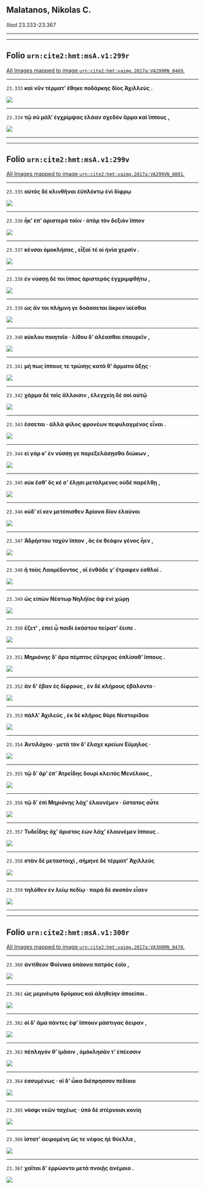 

## Malatanos, Nikolas C.

*Iliad* 23.333-23.367

---

---

## **Folio `urn:cite2:hmt:msA.v1:299r`**



[All Images mapped to image `urn:cite2:hmt:vaimg.2017a:VA299RN_0469`.](http://www.homermultitext.org/ict2/index.html?urn=urn:cite2:hmt:vaimg.2017a:VA299RN_0469@0.2071,0.6615,0.4455,0.02407&urn=urn:cite2:hmt:vaimg.2017a:VA299RN_0469@0.2058,0.6819,0.4545,0.03098)

---- 

 `23.333`  **καὶ νῦν τέρματʼ ἔθηκε ποδάρκης δῖος Ἀχιλλεύς .** 

 <a href="http://www.homermultitext.org/ict2/index.html?urn=urn:cite2:hmt:vaimg.2017a:VA299RN_0469@0.2071,0.6615,0.4455,0.02407"><img src="http://beta.hpcc.uh.edu/scs/image/500/500/urn:cite2:hmt:vaimg.2017a:VA299RN_0469@0.2071,0.6615,0.4455,0.02407"/></a> 

---- 

 `23.334`  **τῷ σὺ μάλʼ ἐγχρίμψας ἐλάαν σχεδὸν ἅρμα καὶ ἵππους ,** 

 <a href="http://www.homermultitext.org/ict2/index.html?urn=urn:cite2:hmt:vaimg.2017a:VA299RN_0469@0.2058,0.6819,0.4545,0.03098"><img src="http://beta.hpcc.uh.edu/scs/image/500/500/urn:cite2:hmt:vaimg.2017a:VA299RN_0469@0.2058,0.6819,0.4545,0.03098"/></a> 

---

---

## **Folio `urn:cite2:hmt:msA.v1:299v`**



[All Images mapped to image `urn:cite2:hmt:vaimg.2017a:VA299VN_0801`.](http://www.homermultitext.org/ict2/index.html?urn=urn:cite2:hmt:vaimg.2017a:VA299VN_0801@0.4842,0.2447,0.3751,0.02102&urn=urn:cite2:hmt:vaimg.2017a:VA299VN_0801@0.4851,0.2665,0.3651,0.02448&urn=urn:cite2:hmt:vaimg.2017a:VA299VN_0801@0.4854,0.2871,0.3791,0.02296&urn=urn:cite2:hmt:vaimg.2017a:VA299VN_0801@0.4834,0.3065,0.3856,0.02199&urn=urn:cite2:hmt:vaimg.2017a:VA299VN_0801@0.4834,0.3259,0.3920,0.02254&urn=urn:cite2:hmt:vaimg.2017a:VA299VN_0801@0.4853,0.3461,0.3926,0.02172&urn=urn:cite2:hmt:vaimg.2017a:VA299VN_0801@0.4875,0.3645,0.4230,0.02559&urn=urn:cite2:hmt:vaimg.2017a:VA299VN_0801@0.4805,0.3823,0.4013,0.02725&urn=urn:cite2:hmt:vaimg.2017a:VA299VN_0801@0.4871,0.4033,0.4156,0.02199&urn=urn:cite2:hmt:vaimg.2017a:VA299VN_0801@0.4882,0.4217,0.4099,0.02420&urn=urn:cite2:hmt:vaimg.2017a:VA299VN_0801@0.4893,0.4367,0.4217,0.02434&urn=urn:cite2:hmt:vaimg.2017a:VA299VN_0801@0.4882,0.4596,0.3970,0.02227&urn=urn:cite2:hmt:vaimg.2017a:VA299VN_0801@0.4864,0.4795,0.4248,0.02379&urn=urn:cite2:hmt:vaimg.2017a:VA299VN_0801@0.4856,0.4978,0.4305,0.02559&urn=urn:cite2:hmt:vaimg.2017a:VA299VN_0801@0.4847,0.5167,0.3666,0.02642&urn=urn:cite2:hmt:vaimg.2017a:VA299VN_0801@0.4860,0.5362,0.3856,0.02656&urn=urn:cite2:hmt:vaimg.2017a:VA299VN_0801@0.4856,0.5512,0.4353,0.02683&urn=urn:cite2:hmt:vaimg.2017a:VA299VN_0801@0.4812,0.5734,0.4060,0.02337&urn=urn:cite2:hmt:vaimg.2017a:VA299VN_0801@0.4702,0.5938,0.4156,0.02282&urn=urn:cite2:hmt:vaimg.2017a:VA299VN_0801@0.4788,0.6122,0.4176,0.02393&urn=urn:cite2:hmt:vaimg.2017a:VA299VN_0801@0.4740,0.6333,0.4165,0.02116&urn=urn:cite2:hmt:vaimg.2017a:VA299VN_0801@0.4742,0.6462,0.4377,0.02642&urn=urn:cite2:hmt:vaimg.2017a:VA299VN_0801@0.4808,0.6683,0.4276,0.02337&urn=urn:cite2:hmt:vaimg.2017a:VA299VN_0801@0.4816,0.6856,0.4223,0.02559&urn=urn:cite2:hmt:vaimg.2017a:VA299VN_0801@0.4816,0.7066,0.4291,0.02531)

---- 

 `23.335`  **αὐτὸς δὲ κλινθῆναι ἐϋπλέκτῳ ἐνὶ δίφρῳ** 

 <a href="http://www.homermultitext.org/ict2/index.html?urn=urn:cite2:hmt:vaimg.2017a:VA299VN_0801@0.4842,0.2447,0.3751,0.02102"><img src="http://beta.hpcc.uh.edu/scs/image/500/500/urn:cite2:hmt:vaimg.2017a:VA299VN_0801@0.4842,0.2447,0.3751,0.02102"/></a> 

---- 

 `23.336`  **ἦκʼ ἐπʼ ἀριστερὰ τοῖιν · ἀτὰρ τὸν δεξιὸν ἵππον** 

 <a href="http://www.homermultitext.org/ict2/index.html?urn=urn:cite2:hmt:vaimg.2017a:VA299VN_0801@0.4851,0.2665,0.3651,0.02448"><img src="http://beta.hpcc.uh.edu/scs/image/500/500/urn:cite2:hmt:vaimg.2017a:VA299VN_0801@0.4851,0.2665,0.3651,0.02448"/></a> 

---- 

 `23.337`  **κένσαι ὁμοκλήσας , εἶξαί τέ οἱ ἡνία χερσίν .** 

 <a href="http://www.homermultitext.org/ict2/index.html?urn=urn:cite2:hmt:vaimg.2017a:VA299VN_0801@0.4854,0.2871,0.3791,0.02296"><img src="http://beta.hpcc.uh.edu/scs/image/500/500/urn:cite2:hmt:vaimg.2017a:VA299VN_0801@0.4854,0.2871,0.3791,0.02296"/></a> 

---- 

 `23.338`  **ἐν νύσσῃ δέ τοι ἵππος ἀριστερὸς ἐγχριμφθήτω ,** 

 <a href="http://www.homermultitext.org/ict2/index.html?urn=urn:cite2:hmt:vaimg.2017a:VA299VN_0801@0.4834,0.3065,0.3856,0.02199"><img src="http://beta.hpcc.uh.edu/scs/image/500/500/urn:cite2:hmt:vaimg.2017a:VA299VN_0801@0.4834,0.3065,0.3856,0.02199"/></a> 

---- 

 `23.339`  **ὡς ἄν τοι πλήμνη γε δοάσσεται ἄκρον ἱκέσθαι** 

 <a href="http://www.homermultitext.org/ict2/index.html?urn=urn:cite2:hmt:vaimg.2017a:VA299VN_0801@0.4834,0.3259,0.3920,0.02254"><img src="http://beta.hpcc.uh.edu/scs/image/500/500/urn:cite2:hmt:vaimg.2017a:VA299VN_0801@0.4834,0.3259,0.3920,0.02254"/></a> 

---- 

 `23.340`  **κύκλου ποιητοῖο · λίθου δʼ ἀλέασθαι ἐπαυρεῖν ,** 

 <a href="http://www.homermultitext.org/ict2/index.html?urn=urn:cite2:hmt:vaimg.2017a:VA299VN_0801@0.4853,0.3461,0.3926,0.02172"><img src="http://beta.hpcc.uh.edu/scs/image/500/500/urn:cite2:hmt:vaimg.2017a:VA299VN_0801@0.4853,0.3461,0.3926,0.02172"/></a> 

---- 

 `23.341`  **μή πως ἵππους τε τρώσῃς κατά θʼ ἅρματα ἄξῃς ·** 

 <a href="http://www.homermultitext.org/ict2/index.html?urn=urn:cite2:hmt:vaimg.2017a:VA299VN_0801@0.4875,0.3645,0.4230,0.02559"><img src="http://beta.hpcc.uh.edu/scs/image/500/500/urn:cite2:hmt:vaimg.2017a:VA299VN_0801@0.4875,0.3645,0.4230,0.02559"/></a> 

---- 

 `23.342`  **χάρμα δὲ τοῖς ἄλλοισιν , ἐλεγχείη δὲ σοὶ αὐτῷ** 

 <a href="http://www.homermultitext.org/ict2/index.html?urn=urn:cite2:hmt:vaimg.2017a:VA299VN_0801@0.4805,0.3823,0.4013,0.02725"><img src="http://beta.hpcc.uh.edu/scs/image/500/500/urn:cite2:hmt:vaimg.2017a:VA299VN_0801@0.4805,0.3823,0.4013,0.02725"/></a> 

---- 

 `23.343`  **ἔσσεται · ἀλλὰ φίλος φρονέων πεφυλαγμένος εἶναι .** 

 <a href="http://www.homermultitext.org/ict2/index.html?urn=urn:cite2:hmt:vaimg.2017a:VA299VN_0801@0.4871,0.4033,0.4156,0.02199"><img src="http://beta.hpcc.uh.edu/scs/image/500/500/urn:cite2:hmt:vaimg.2017a:VA299VN_0801@0.4871,0.4033,0.4156,0.02199"/></a> 

---- 

 `23.344`  **εἰ γάρ κʼ ἐν νύσσῃ γε παρεξελάσῃσθα διώκων ,** 

 <a href="http://www.homermultitext.org/ict2/index.html?urn=urn:cite2:hmt:vaimg.2017a:VA299VN_0801@0.4882,0.4217,0.4099,0.02420"><img src="http://beta.hpcc.uh.edu/scs/image/500/500/urn:cite2:hmt:vaimg.2017a:VA299VN_0801@0.4882,0.4217,0.4099,0.02420"/></a> 

---- 

 `23.345`  **οὐκ ἔσθʼ ὅς κέ σʼ ἕλῃσι μετάλμενος οὐδὲ παρέλθῃ ,** 

 <a href="http://www.homermultitext.org/ict2/index.html?urn=urn:cite2:hmt:vaimg.2017a:VA299VN_0801@0.4893,0.4367,0.4217,0.02434"><img src="http://beta.hpcc.uh.edu/scs/image/500/500/urn:cite2:hmt:vaimg.2017a:VA299VN_0801@0.4893,0.4367,0.4217,0.02434"/></a> 

---- 

 `23.346`  **οὐδʼ εἴ κεν μετόπισθεν Ἀρίονα δῖον ἐλαύνοι** 

 <a href="http://www.homermultitext.org/ict2/index.html?urn=urn:cite2:hmt:vaimg.2017a:VA299VN_0801@0.4882,0.4596,0.3970,0.02227"><img src="http://beta.hpcc.uh.edu/scs/image/500/500/urn:cite2:hmt:vaimg.2017a:VA299VN_0801@0.4882,0.4596,0.3970,0.02227"/></a> 

---- 

 `23.347`  **Ἀδρήστου ταχὺν ἵππον , ὃς ἐκ θεόφιν γένος ἦεν ,** 

 <a href="http://www.homermultitext.org/ict2/index.html?urn=urn:cite2:hmt:vaimg.2017a:VA299VN_0801@0.4864,0.4795,0.4248,0.02379"><img src="http://beta.hpcc.uh.edu/scs/image/500/500/urn:cite2:hmt:vaimg.2017a:VA299VN_0801@0.4864,0.4795,0.4248,0.02379"/></a> 

---- 

 `23.348`  **ἢ τοὺς Λαομέδοντος , οἳ ἐνθάδε γʼ ἔτραφεν ἐσθλοί .** 

 <a href="http://www.homermultitext.org/ict2/index.html?urn=urn:cite2:hmt:vaimg.2017a:VA299VN_0801@0.4856,0.4978,0.4305,0.02559"><img src="http://beta.hpcc.uh.edu/scs/image/500/500/urn:cite2:hmt:vaimg.2017a:VA299VN_0801@0.4856,0.4978,0.4305,0.02559"/></a> 

---- 

 `23.349`  **ὣς εἰπὼν Νέστωρ Νηλήϊος ἂψ ἐνὶ χώρῃ** 

 <a href="http://www.homermultitext.org/ict2/index.html?urn=urn:cite2:hmt:vaimg.2017a:VA299VN_0801@0.4847,0.5167,0.3666,0.02642"><img src="http://beta.hpcc.uh.edu/scs/image/500/500/urn:cite2:hmt:vaimg.2017a:VA299VN_0801@0.4847,0.5167,0.3666,0.02642"/></a> 

---- 

 `23.350`  **ἕζετʼ , ἐπεὶ ᾧ παιδὶ ἑκάστου πείρατʼ ἔειπε .** 

 <a href="http://www.homermultitext.org/ict2/index.html?urn=urn:cite2:hmt:vaimg.2017a:VA299VN_0801@0.4860,0.5362,0.3856,0.02656"><img src="http://beta.hpcc.uh.edu/scs/image/500/500/urn:cite2:hmt:vaimg.2017a:VA299VN_0801@0.4860,0.5362,0.3856,0.02656"/></a> 

---- 

 `23.351`  **Μηριόνης δʼ ἄρα πέμπτος ἐΰτριχας ὁπλίσαθʼ ἵππους .** 

 <a href="http://www.homermultitext.org/ict2/index.html?urn=urn:cite2:hmt:vaimg.2017a:VA299VN_0801@0.4856,0.5512,0.4353,0.02683"><img src="http://beta.hpcc.uh.edu/scs/image/500/500/urn:cite2:hmt:vaimg.2017a:VA299VN_0801@0.4856,0.5512,0.4353,0.02683"/></a> 

---- 

 `23.352`  **ἂν δʼ ἔβαν ἐς δίφρους , ἐν δὲ κλήρους ἐβάλοντο ·** 

 <a href="http://www.homermultitext.org/ict2/index.html?urn=urn:cite2:hmt:vaimg.2017a:VA299VN_0801@0.4812,0.5734,0.4060,0.02337"><img src="http://beta.hpcc.uh.edu/scs/image/500/500/urn:cite2:hmt:vaimg.2017a:VA299VN_0801@0.4812,0.5734,0.4060,0.02337"/></a> 

---- 

 `23.353`  **πάλλʼ Ἀχιλεύς , ἐκ δὲ κλῆρος θόρε Νεστορίδαο** 

 <a href="http://www.homermultitext.org/ict2/index.html?urn=urn:cite2:hmt:vaimg.2017a:VA299VN_0801@0.4702,0.5938,0.4156,0.02282"><img src="http://beta.hpcc.uh.edu/scs/image/500/500/urn:cite2:hmt:vaimg.2017a:VA299VN_0801@0.4702,0.5938,0.4156,0.02282"/></a> 

---- 

 `23.354`  **Ἀντιλόχου · μετὰ τὸν δʼ ἔλαχε κρείων Εὔμηλος ·** 

 <a href="http://www.homermultitext.org/ict2/index.html?urn=urn:cite2:hmt:vaimg.2017a:VA299VN_0801@0.4788,0.6122,0.4176,0.02393"><img src="http://beta.hpcc.uh.edu/scs/image/500/500/urn:cite2:hmt:vaimg.2017a:VA299VN_0801@0.4788,0.6122,0.4176,0.02393"/></a> 

---- 

 `23.355`  **τῷ δʼ ἄρʼ ἐπʼ Ἀτρεΐδης δουρὶ κλειτὸς Μενέλαος ,** 

 <a href="http://www.homermultitext.org/ict2/index.html?urn=urn:cite2:hmt:vaimg.2017a:VA299VN_0801@0.4740,0.6333,0.4165,0.02116"><img src="http://beta.hpcc.uh.edu/scs/image/500/500/urn:cite2:hmt:vaimg.2017a:VA299VN_0801@0.4740,0.6333,0.4165,0.02116"/></a> 

---- 

 `23.356`  **τῷ δʼ ἐπὶ Μηριόνης λάχʼ ἐλαυνέμεν · ὕστατος αὖτε** 

 <a href="http://www.homermultitext.org/ict2/index.html?urn=urn:cite2:hmt:vaimg.2017a:VA299VN_0801@0.4742,0.6462,0.4377,0.02642"><img src="http://beta.hpcc.uh.edu/scs/image/500/500/urn:cite2:hmt:vaimg.2017a:VA299VN_0801@0.4742,0.6462,0.4377,0.02642"/></a> 

---- 

 `23.357`  **Τυδεΐδης ὄχʼ ἄριστος ἐὼν λάχʼ ἐλαυνέμεν ἵππους .** 

 <a href="http://www.homermultitext.org/ict2/index.html?urn=urn:cite2:hmt:vaimg.2017a:VA299VN_0801@0.4808,0.6683,0.4276,0.02337"><img src="http://beta.hpcc.uh.edu/scs/image/500/500/urn:cite2:hmt:vaimg.2017a:VA299VN_0801@0.4808,0.6683,0.4276,0.02337"/></a> 

---- 

 `23.358`  **στὰν δὲ μεταστοιχί , σήμηνε δὲ τέρματʼ Ἀχιλλεὺς** 

 <a href="http://www.homermultitext.org/ict2/index.html?urn=urn:cite2:hmt:vaimg.2017a:VA299VN_0801@0.4816,0.6856,0.4223,0.02559"><img src="http://beta.hpcc.uh.edu/scs/image/500/500/urn:cite2:hmt:vaimg.2017a:VA299VN_0801@0.4816,0.6856,0.4223,0.02559"/></a> 

---- 

 `23.359`  **τηλόθεν ἐν λείῳ πεδίῳ · παρὰ δὲ σκοπὸν εἷσεν** 

 <a href="http://www.homermultitext.org/ict2/index.html?urn=urn:cite2:hmt:vaimg.2017a:VA299VN_0801@0.4816,0.7066,0.4291,0.02531"><img src="http://beta.hpcc.uh.edu/scs/image/500/500/urn:cite2:hmt:vaimg.2017a:VA299VN_0801@0.4816,0.7066,0.4291,0.02531"/></a> 

---

---

## **Folio `urn:cite2:hmt:msA.v1:300r`**



[All Images mapped to image `urn:cite2:hmt:vaimg.2017a:VA300RN_0470`.](http://www.homermultitext.org/ict2/index.html?urn=urn:cite2:hmt:vaimg.2017a:VA300RN_0470@0.1984,0.2241,0.3602,0.02503&urn=urn:cite2:hmt:vaimg.2017a:VA300RN_0470@0.2006,0.2476,0.3902,0.02503&urn=urn:cite2:hmt:vaimg.2017a:VA300RN_0470@0.1979,0.2661,0.3815,0.02628&urn=urn:cite2:hmt:vaimg.2017a:VA300RN_0470@0.1984,0.2852,0.3747,0.02172&urn=urn:cite2:hmt:vaimg.2017a:VA300RN_0470@0.1975,0.3037,0.3526,0.02351&urn=urn:cite2:hmt:vaimg.2017a:VA300RN_0470@0.1986,0.3223,0.3810,0.02503&urn=urn:cite2:hmt:vaimg.2017a:VA300RN_0470@0.1964,0.3390,0.3727,0.02794&urn=urn:cite2:hmt:vaimg.2017a:VA300RN_0470@0.1898,0.3599,0.3782,0.02476)

---- 

 `23.360`  **ἀντίθεον Φοίνικα ὀπάονα πατρὸς ἑοῖο ,** 

 <a href="http://www.homermultitext.org/ict2/index.html?urn=urn:cite2:hmt:vaimg.2017a:VA300RN_0470@0.1984,0.2241,0.3602,0.02503"><img src="http://beta.hpcc.uh.edu/scs/image/500/500/urn:cite2:hmt:vaimg.2017a:VA300RN_0470@0.1984,0.2241,0.3602,0.02503"/></a> 

---- 

 `23.361`  **ὡς μεμνέῳτο δρόμους καὶ ἀληθείην ἀποείποι .** 

 <a href="http://www.homermultitext.org/ict2/index.html?urn=urn:cite2:hmt:vaimg.2017a:VA300RN_0470@0.2006,0.2476,0.3902,0.02503"><img src="http://beta.hpcc.uh.edu/scs/image/500/500/urn:cite2:hmt:vaimg.2017a:VA300RN_0470@0.2006,0.2476,0.3902,0.02503"/></a> 

---- 

 `23.362`  **οἳ δʼ ἅμα πάντες ἐφʼ ἵπποιιν μάστιγας ἄειραν ,** 

 <a href="http://www.homermultitext.org/ict2/index.html?urn=urn:cite2:hmt:vaimg.2017a:VA300RN_0470@0.1979,0.2661,0.3815,0.02628"><img src="http://beta.hpcc.uh.edu/scs/image/500/500/urn:cite2:hmt:vaimg.2017a:VA300RN_0470@0.1979,0.2661,0.3815,0.02628"/></a> 

---- 

 `23.363`  **πέπληγόν θʼ ἱμᾶσιν , ὁμόκλησάν τʼ ἐπέεσσιν** 

 <a href="http://www.homermultitext.org/ict2/index.html?urn=urn:cite2:hmt:vaimg.2017a:VA300RN_0470@0.1984,0.2852,0.3747,0.02172"><img src="http://beta.hpcc.uh.edu/scs/image/500/500/urn:cite2:hmt:vaimg.2017a:VA300RN_0470@0.1984,0.2852,0.3747,0.02172"/></a> 

---- 

 `23.364`  **ἐσσυμένως · οἳ δʼ ὦκα διέπρησσον πεδίοιο** 

 <a href="http://www.homermultitext.org/ict2/index.html?urn=urn:cite2:hmt:vaimg.2017a:VA300RN_0470@0.1975,0.3037,0.3526,0.02351"><img src="http://beta.hpcc.uh.edu/scs/image/500/500/urn:cite2:hmt:vaimg.2017a:VA300RN_0470@0.1975,0.3037,0.3526,0.02351"/></a> 

---- 

 `23.365`  **νόσφι νεῶν ταχέως · ὑπὸ δὲ στέρνοισι κονίη** 

 <a href="http://www.homermultitext.org/ict2/index.html?urn=urn:cite2:hmt:vaimg.2017a:VA300RN_0470@0.1986,0.3223,0.3810,0.02503"><img src="http://beta.hpcc.uh.edu/scs/image/500/500/urn:cite2:hmt:vaimg.2017a:VA300RN_0470@0.1986,0.3223,0.3810,0.02503"/></a> 

---- 

 `23.366`  **ἵστατʼ ἀειρομένη ὥς τε νέφος ἠὲ θύελλα ,** 

 <a href="http://www.homermultitext.org/ict2/index.html?urn=urn:cite2:hmt:vaimg.2017a:VA300RN_0470@0.1964,0.3390,0.3727,0.02794"><img src="http://beta.hpcc.uh.edu/scs/image/500/500/urn:cite2:hmt:vaimg.2017a:VA300RN_0470@0.1964,0.3390,0.3727,0.02794"/></a> 

---- 

 `23.367`  **χαῖται δʼ ἐρρώοντο μετὰ πνοιῇς ἀνέμοιο .** 

 <a href="http://www.homermultitext.org/ict2/index.html?urn=urn:cite2:hmt:vaimg.2017a:VA300RN_0470@0.1898,0.3599,0.3782,0.02476"><img src="http://beta.hpcc.uh.edu/scs/image/500/500/urn:cite2:hmt:vaimg.2017a:VA300RN_0470@0.1898,0.3599,0.3782,0.02476"/></a> 